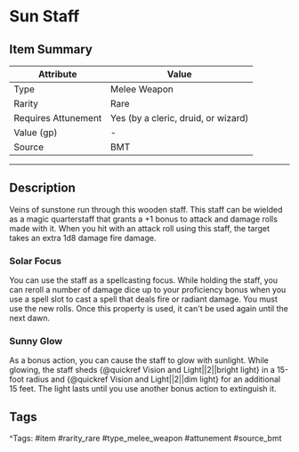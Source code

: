 # Sun Staff

## Item Summary

| Attribute            | Value                        |
|----------------------|------------------------------|
| Type                 | Melee Weapon |
| Rarity               | Rare             |
| Requires Attunement  | Yes (by a cleric, druid, or wizard)                |
| Value (gp)           | -    |
| Source               | BMT |

---

## Description

Veins of sunstone run through this wooden staff. This staff can be wielded as a magic quarterstaff that grants a +1 bonus to attack and damage rolls made with it. When you hit with an attack roll using this staff, the target takes an extra 1d8 damage fire damage.

### Solar Focus

You can use the staff as a spellcasting focus. While holding the staff, you can reroll a number of damage dice up to your proficiency bonus when you use a spell slot to cast a spell that deals fire or radiant damage. You must use the new rolls. Once this property is used, it can't be used again until the next dawn.

### Sunny Glow

As a bonus action, you can cause the staff to glow with sunlight. While glowing, the staff sheds {@quickref Vision and Light||2||bright light} in a 15-foot radius and {@quickref Vision and Light||2||dim light} for an additional 15 feet. The light lasts until you use another bonus action to extinguish it.

## Tags

^Tags: #item #rarity_rare #type_melee_weapon #attunement #source_bmt